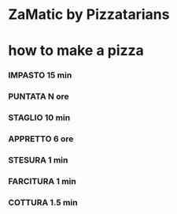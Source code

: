 # ZaMatic by Pizzatarians

# how to make a pizza

### IMPASTO 15 min
### PUNTATA N ore
### STAGLIO 10 min
### APPRETTO 6 ore
### STESURA 1 min
### FARCITURA 1 min
### COTTURA 1.5 min